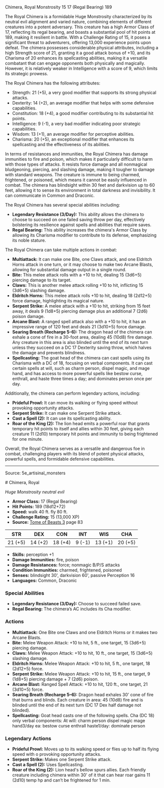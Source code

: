 <MonsterName/>Chimera, Royal</MonsterName>
<CreatureType/>Monstrosity</CreatureType>
<CR/>15</CR>
<AC/>17 (Regal Bearing)</AC>
<HP/>189</HP>
<summary>The Royal Chimera is a formidable Huge Monstrosity characterized by its neutral evil alignment and varied nature, combining elements of different creatures into a potent adversary. This creature has a high Armor Class of 17, reflecting its regal bearing, and boasts a substantial pool of hit points at 189, making it resilient in battle. With a Challenge Rating of 15, it poses a significant threat to adventurers, offering 13,000 experience points upon defeat. The chimera possesses considerable physical attributes, including a high Strength score of 21, granting it a good attack bonus of +10, and its Charisma of 20 enhances its spellcasting abilities, making it a versatile combatant that can engage opponents both physically and magically. However, it is relatively weaker in Intelligence with a score of 9, which limits its strategic prowess.</summary>

<detail>

The Royal Chimera has the following attributes: 
- Strength: 21 (+5), a very good modifier that supports its strong physical attacks. 
- Dexterity: 14 (+2), an average modifier that helps with some defensive capabilities. 
- Constitution: 18 (+4), a good modifier contributing to its substantial hit points. 
- Intelligence: 9 (-1), a very bad modifier indicating poor strategic capabilities. 
- Wisdom: 13 (+1), an average modifier for perceptive abilities. 
- Charisma: 20 (+5), an exceptional modifier that enhances its spellcasting and the effectiveness of its abilities.

In terms of resistances and immunities, the Royal Chimera has damage immunities to fire and poison, which makes it particularly difficult to harm with those types of attacks. It resists force damage and all nonmagical bludgeoning, piercing, and slashing damage, making it tougher to damage with standard weapons. The creature is immune to being charmed, frightened, or poisoned, which means it cannot be easily influenced in combat. The chimera has blindsight within 30 feet and darkvision up to 60 feet, allowing it to sense its environment in total darkness and invisibility. It can communicate in Common and Draconic.

The Royal Chimera has several special abilities including:
- **Legendary Resistance (3/Day):** This ability allows the chimera to choose to succeed on one failed saving throw per day, effectively bolstering its resilience against spells and abilities that require saves.
- **Regal Bearing:** This ability increases the chimera's Armor Class by allowing its Charisma modifier to contribute to its defense, emphasizing its noble stature.

The Royal Chimera can take multiple actions in combat:
- **Multiattack:** It can make one Bite, one Claws attack, and one Eldritch Horns attack in one turn, or it may choose to make two Arcane Blasts, allowing for substantial damage output in a single round.
- **Bite:** This melee attack rolls with a +10 to hit, dealing 15 (3d6+5) piercing damage to its target.
- **Claws:** This is another melee attack rolling +10 to hit, inflicting 15 (3d6+5) slashing damage.
- **Eldritch Horns:** This melee attack rolls +10 to hit, dealing 18 (2d12+5) force damage, highlighting its magical nature.
- **Serpent Strike:** A melee attack with a +10 to hit, striking from 15 feet away, it deals 9 (1d8+5) piercing damage plus an additional 7 (2d6) poison damage.
- **Arcane Blast:** A ranged spell attack also with a +10 to hit, it has an impressive range of 120 feet and deals 21 (3d10+5) force damage.
- **Searing Breath (Recharge 5-6):** The dragon head of the chimera can exhale a cone of fire in a 30-foot area, dealing 45 (10d8) fire damage. Any creature in this area is also blinded until the end of its next turn unless they succeed on a DC 17 Dexterity saving throw, which halves the damage and prevents blindness.
- **Spellcasting:** The goat head of the chimera can cast spells using its Charisma with a DC of 18, focusing on verbal components. It can cast certain spells at will, such as charm person, dispel magic, and mage hand, and has access to more powerful spells like bestow curse, enthrall, and haste three times a day; and dominates person once per day.

Additionally, the chimera can perform legendary actions, including:
- **Prideful Prowl:** It can move its walking or flying speed without provoking opportunity attacks.
- **Serpent Strike:** It can make one Serpent Strike attack.
- **Cast a Spell (2):** It can use its spellcasting ability.
- **Roar of the King (2):** The lion head emits a powerful roar that grants temporary hit points to itself and allies within 30 feet, giving each creature 11 (2d10) temporary hit points and immunity to being frightened for one minute. 

Overall, the Royal Chimera serves as a versatile and dangerous foe in combat, challenging players with its blend of potent physical attacks, powerful spells, and formidable defensive capabilities.</detail>



---

Source: 5e_artisinal_monsters

<statblock>
# Chimera, Royal

*Huge* *Monstrosity* *neutral evil*

- **Armor Class:** 17 (Regal Bearing)
- **Hit Points:** 189 (18d12+72)
- **Speed:** walk 40 ft. fly 80 ft.
- **Challenge Rating:** 15 (13,000 XP)
- **Source:** [Tome of Beasts 3](https://koboldpress.com/kpstore/product/tome-of-beasts-3-for-5th-edition/) page 83

| STR | DEX | CON | INT | WIS | CHA |
| --- | --- | --- | --- | --- | --- |
| 21 (+5) | 14 (+2) | 18 (+4) | 9 (-1) | 13 (+1) | 20 (+5) |

- **Skills:** perception +1
- **Damage Immunities:** fire, poison
- **Damage Resistances:** force; nonmagic B/P/S attacks
- **Condition Immunities:** charmed, frightened, poisoned
- **Senses:** blindsight 30', darkvision 60', passive Perception 16
- **Languages:** Common, Draconic

### Special Abilities

- **Legendary Resistance (3/Day):** Choose to succeed failed save.
- **Regal Bearing:** The chimera’s AC includes its Cha modifier.

### Actions

- **Multiattack:** One Bite one Claws and one Eldritch Horns or it makes two Arcane Blasts.
- **Bite:** Melee Weapon Attack: +10 to hit, 5 ft., one target, 15 (3d6+5) piercing damage.
- **Claws:** Melee Weapon Attack: +10 to hit, 10 ft., one target, 15 (3d6+5) slashing damage.
- **Eldritch Horns:** Melee Weapon Attack: +10 to hit, 5 ft., one target, 18 (2d12+5) force.
- **Serpent Strike:** Melee Weapon Attack: +10 to hit, 15 ft., one target, 9 (1d8+5) piercing damage + 7 (2d6) poison.
- **Arcane Blast:** Ranged Spell Attack: +10 to hit, 120 ft., one target, 21 (3d10+5) force.
- **Searing Breath (Recharge 5–6):** Dragon head exhales 30' cone of fire that burns and blinds. Each creature in area: 45 (10d8) fire and is blinded until the end of its next turn (DC 17 Dex half damage not blinded).
- **Spellcasting:** Goat head casts one of the following spells. Cha (DC 18) only verbal components: At will: charm person dispel magic mage hand3/day ea: bestow curse enthrall haste1/day: dominate person



### Legendary Actions

- **Prideful Prowl:** Moves up to its walking speed or flies up to half its flying speed with o provoking opportunity attacks.
- **Serpent Strike:** Makes one Serpent Strike attack.
- **Cast a Spell (2):** Uses Spellcasting.
- **Roar of the King (2):** Lion head's bellow spurs allies. Each friendly creature including chimera within 30' of it that can hear roar gains 11 (2d10) temp hp and can’t be frightened for 1 min.
</statblock>


